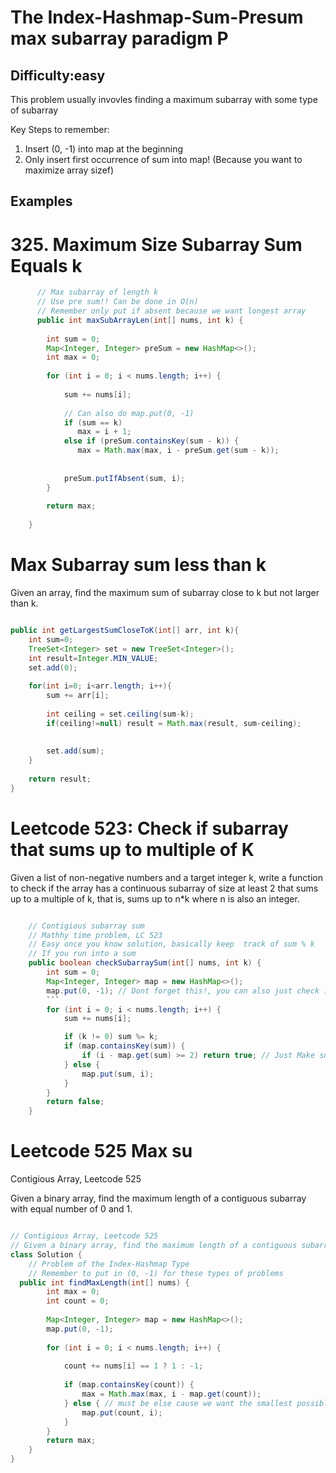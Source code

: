 
# The Index-Hashmap-Sum-Presum max subarray paradigm P
## Difficulty:easy

This problem usually invovles finding a maximum subarray with some type of subarray

Key Steps to remember:

1. Insert (0, -1) into map at the beginning
2. Only insert first occurrence of sum into map! (Because you want to maximize array sizef)

## Examples

# 325. Maximum Size Subarray Sum Equals k

``` java
      // Max subarray of length k
      // Use pre sum!! Can be done in O(n)
      // Remember only put if absent because we want longest array
      public int maxSubArrayLen(int[] nums, int k) {
        
        int sum = 0;
        Map<Integer, Integer> preSum = new HashMap<>();
        int max = 0;
        
        for (int i = 0; i < nums.length; i++) {
            
            sum += nums[i];
            
            // Can also do map.put(0, -1)
            if (sum == k) 
               max = i + 1;
            else if (preSum.containsKey(sum - k)) {
               max = Math.max(max, i - preSum.get(sum - k));
            
                
            preSum.putIfAbsent(sum, i);  
        }
        
        return max;
        
    }
```

# Max Subarray sum less than k
Given an array, find the maximum sum of subarray close to k but not larger than k.

```java

public int getLargestSumCloseToK(int[] arr, int k){
    int sum=0;
    TreeSet<Integer> set = new TreeSet<Integer>();
    int result=Integer.MIN_VALUE;
    set.add(0);
 
    for(int i=0; i<arr.length; i++){
        sum += arr[i];
 
        int ceiling = set.ceiling(sum-k);
        if(ceiling!=null) result = Math.max(result, sum-ceiling);        
        
 
        set.add(sum);
    }
 
    return result;
}

```

# Leetcode 523: Check if subarray that sums up to multiple of K
Given a list of non-negative numbers and a target integer k, write a function to check if the array has a continuous subarray of size at least 2 that sums up to a multiple of k, that is, sums up to n*k where n is also an integer.


```java

    // Contigious subarray sum
    // Mathhy time problem, LC 523
    // Easy once you know solution, basically keep  track of sum % k
    // If you run into a sum
    public boolean checkSubarraySum(int[] nums, int k) {
        int sum = 0;
        Map<Integer, Integer> map = new HashMap<>();
        map.put(0, -1); // Dont forget this!, you can also just check is sum %=k = 0
        ```
        for (int i = 0; i < nums.length; i++) {
            sum += nums[i];

            if (k != 0) sum %= k;
            if (map.containsKey(sum)) {
                if (i - map.get(sum) >= 2) return true; // Just Make sure subarray size is greater than or equal to 2
            } else {
                map.put(sum, i);
            }
        }  
        return false;
    }

```


# Leetcode 525 Max su
Contigious Array, Leetcode 525

Given a binary array, find the maximum length of a contiguous subarray with equal number of 0 and 1.

```java

// Contigious Array, Leetcode 525
// Given a binary array, find the maximum length of a contiguous subarray with equal number of 0 and 1.
class Solution {
    // Problem of the Index-Hashmap Type
    // Remember to put in (0, -1) for these types of problems
  public int findMaxLength(int[] nums) {        
        int max = 0;
        int count = 0;
        
        Map<Integer, Integer> map = new HashMap<>();
        map.put(0, -1);
        
        for (int i = 0; i < nums.length; i++) {
            
            count += nums[i] == 1 ? 1 : -1;
            
            if (map.containsKey(count)) {
                max = Math.max(max, i - map.get(count));
            } else { // must be else cause we want the smallest possible index
                map.put(count, i);
            }    
        }
        return max; 
    }
}

```
